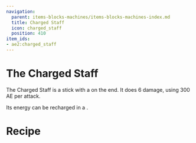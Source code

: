 ```yaml
---
navigation:
  parent: items-blocks-machines/items-blocks-machines-index.md
  title: Charged Staff
  icon: charged_staff
  position: 410
item_ids:
- ae2:charged_staff
---
```


# The Charged Staff

<ItemImage id="charged_staff" scale="4" />

The Charged Staff is a stick with a <ItemLink id="charged_certus_quartz_crystal" /> on the end. It does 6 damage, using 300 AE
per attack.

Its energy can be recharged in a <ItemLink id="charger" />.

# Recipe

<RecipeFor id="charged_staff" />
